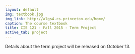 ```yaml
---
layout: default
img: textbook.jpg
img_link: http://algs4.cs.princeton.edu/home/
caption: The course textbook
title: CIS 121 - Fall 2015 - Term Project 
active_tab: project 
---
```


Details about the term project will be released on October 13.

